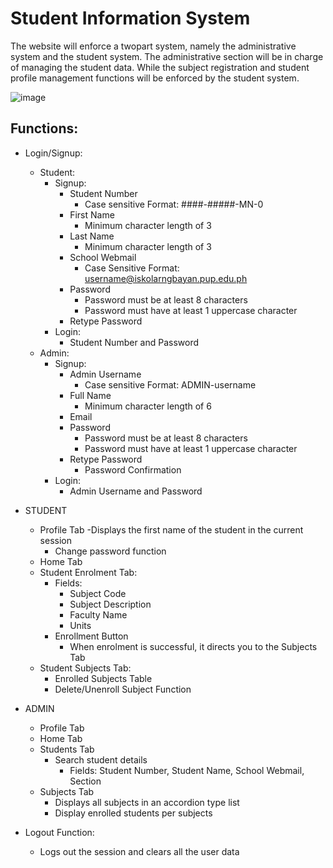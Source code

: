 # Student Information System
The website will enforce a twopart system, namely the administrative system and the student system. The administrative section will be in charge of managing the student data. While the subject registration and student profile management functions will be enforced by the student system.

![image](https://user-images.githubusercontent.com/72487125/129427008-cf9dd116-aabf-4667-897e-b564bc615dd0.png)

## Functions:
- Login/Signup:
    - Student:
        - Signup:
            - Student Number
                - Case sensitive Format: ####-#####-MN-0 
            - First Name
                - Minimum character length of 3
            - Last Name    
                - Minimum character length of 3
            - School Webmail     
                - Case Sensitive Format: username@iskolarngbayan.pup.edu.ph      
            - Password
                - Password must be at least 8 characters
                - Password must have at least 1 uppercase character
            - Retype Password
        - Login:
            - Student Number and Password
    - Admin:
        - Signup:
            - Admin Username
                - Case sensitive Format: ADMIN-username
            - Full Name
                - Minimum character length of 6
            - Email     
            - Password
                - Password must be at least 8 characters
                - Password must have at least 1 uppercase character
            - Retype Password
                - Password Confirmation
        - Login:
            - Admin Username and Password

- STUDENT
    - Profile Tab
        -Displays the first name of the student in the current session
        - Change password function
    - Home Tab
    - Student Enrolment Tab:
        - Fields:
            - Subject Code
            - Subject Description
            - Faculty Name
            - Units
        - Enrollment Button
            - When enrolment is successful, it directs you to the Subjects Tab
    - Student Subjects Tab:
        - Enrolled Subjects Table
        - Delete/Unenroll Subject Function

- ADMIN
    - Profile Tab
    - Home Tab
    - Students Tab
        - Search student details
            - Fields: Student Number, Student Name, School Webmail, Section
    - Subjects Tab
        - Displays all subjects in an accordion type list
        - Display enrolled students per subjects

- Logout Function:
    - Logs out the session and clears all the user data




    
